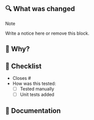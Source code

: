 <!-- Note to EXTERNAL Contributors -->
<!-- Thanks for opening a PR!
If it is a significant code change, please **make sure there is an open issue** for this.
We work best with you when we have accepted the idea first before you code. -->

## 🔍 What was changed
<!-- Describe what has changed in this PR.
Be clear and concise—this helps reviewers understand your changes quickly.-->

> [!NOTE]
> Write a notice here or remove this block.

## 🤔 Why?
<!-- Tell your future self why have you made these changes.
Remove this block if the reason was explained in the related issue. -->

## 📝 Checklist
<!--- add/delete as needed --->

- Closes #<!-- add issue number here -->
- How was this tested:
  - [ ] Tested manually
  - [ ] Unit tests added

## 📃 Documentation

<!--- Remove if not needed -->
